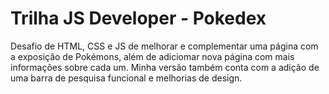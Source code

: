 # Trilha JS Developer - Pokedex

Desafio de HTML, CSS e JS de melhorar e complementar uma página com a exposição de Pokémons, além de adiciomar nova página com mais informações sobre cada um. Minha versão também conta com a adição de uma barra de pesquisa funcional e melhorias de design.
